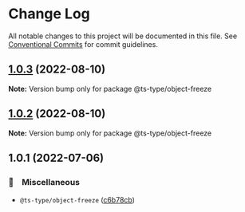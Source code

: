 # Change Log

All notable changes to this project will be documented in this file.
See [Conventional Commits](https://conventionalcommits.org) for commit guidelines.

## [1.0.3](https://github.com/bluelovers/ws-ts-type/compare/@ts-type/object-freeze@1.0.2...@ts-type/object-freeze@1.0.3) (2022-08-10)

**Note:** Version bump only for package @ts-type/object-freeze





## [1.0.2](https://github.com/bluelovers/ws-ts-type/compare/@ts-type/object-freeze@1.0.1...@ts-type/object-freeze@1.0.2) (2022-08-10)

**Note:** Version bump only for package @ts-type/object-freeze





## 1.0.1 (2022-07-06)


### 🔖　Miscellaneous

* `@ts-type/object-freeze` ([c6b78cb](https://github.com/bluelovers/ws-ts-type/commit/c6b78cb4481d83337e8e981df108709bf2d258e3))
